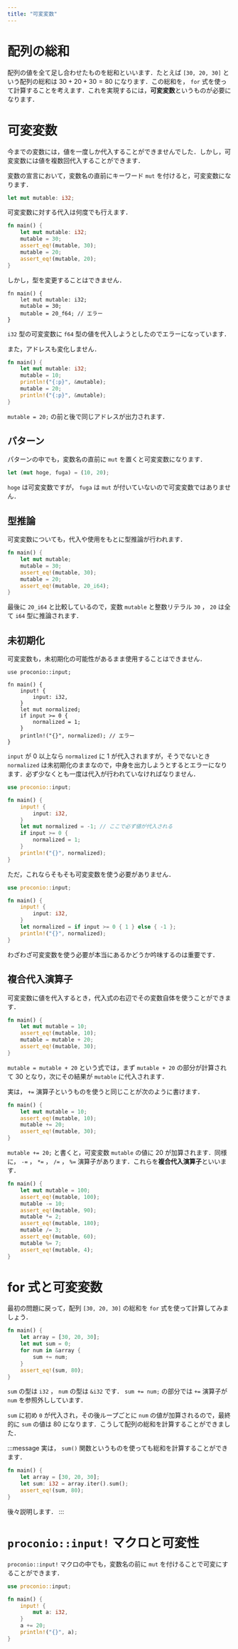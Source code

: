 ```yaml
---
title: "可変変数"
---
```


# 配列の総和
配列の値を全て足し合わせたものを総和といいます．たとえば `[30, 20, 30]` という配列の総和は $30 + 20 + 30 = 80$ になります．この総和を， `for` 式を使って計算することを考えます．これを実現するには，**可変変数**というものが必要になります．

# 可変変数
今までの変数には，値を一度しか代入することができませんでした．しかし，可変変数には値を複数回代入することができます．

変数の宣言において，変数名の直前にキーワード `mut` を付けると，可変変数になります．
```rust
let mut mutable: i32;
```
可変変数に対する代入は何度でも行えます．
```rust
fn main() {
    let mut mutable: i32;
    mutable = 30;
    assert_eq!(mutable, 30);
    mutable = 20;
    assert_eq!(mutable, 20);
}
```
しかし，型を変更することはできません．
```rust:コンパイルエラー
fn main() {
    let mut mutable: i32;
    mutable = 30;
    mutable = 20_f64; // エラー
}
```
`i32` 型の可変変数に `f64` 型の値を代入しようとしたのでエラーになっています．

また，アドレスも変化しません．
```rust
fn main() {
    let mut mutable: i32;
    mutable = 10;
    println!("{:p}", &mutable);
    mutable = 20;
    println!("{:p}", &mutable);
}
```
`mutable = 20;` の前と後で同じアドレスが出力されます．

## パターン
パターンの中でも，変数名の直前に `mut` を置くと可変変数になります．
```rust
let (mut hoge, fuga) = (10, 20);
```
`hoge` は可変変数ですが， `fuga` は `mut` が付いていないので可変変数ではありません．
## 型推論
可変変数についても，代入や使用をもとに型推論が行われます．
```rust
fn main() {
    let mut mutable;
    mutable = 30;
    assert_eq!(mutable, 30);
    mutable = 20;
    assert_eq!(mutable, 20_i64);
}
```
最後に `20_i64` と比較しているので，変数 `mutable` と整数リテラル `30` ， `20` は全て `i64` 型に推論されます．

## 未初期化
可変変数も，未初期化の可能性があるまま使用することはできません．
```rust:コンパイルエラー
use proconio::input;

fn main() {
    input! {
        input: i32,
    }
    let mut normalized;
    if input >= 0 {
        normalized = 1;
    }
    println!("{}", normalized); // エラー
}
```
`input` が 0 以上なら `normalized` に 1 が代入されますが，そうでないとき `normalized` は未初期化のままなので，中身を出力しようとするとエラーになります．必ず少なくとも一度は代入が行われていなければなりません．
```rust
use proconio::input;

fn main() {
    input! {
        input: i32,
    }
    let mut normalized = -1; // ここで必ず値が代入される
    if input >= 0 {
        normalized = 1;
    }
    println!("{}", normalized);
}
```
ただ，これならそもそも可変変数を使う必要がありません．
```rust
use proconio::input;

fn main() {
    input! {
        input: i32,
    }
    let normalized = if input >= 0 { 1 } else { -1 };
    println!("{}", normalized);
}
```
わざわざ可変変数を使う必要が本当にあるかどうか吟味するのは重要です．

## 複合代入演算子
可変変数に値を代入するとき，代入式の右辺でその変数自体を使うことができます．
```rust
fn main() {
    let mut mutable = 10;
    assert_eq!(mutable, 10);
    mutable = mutable + 20;
    assert_eq!(mutable, 30);
}
```
`mutable = mutable + 20` という式では，まず `mutable + 20` の部分が計算されて 30 となり，次にその結果が `mutable` に代入されます．

実は， `+=` 演算子というものを使うと同じことが次のように書けます．
```rust
fn main() {
    let mut mutable = 10;
    assert_eq!(mutable, 10);
    mutable += 20;
    assert_eq!(mutable, 30);
}
```
`mutable += 20;` と書くと，可変変数 `mutable` の値に 20 が加算されます．同様に， `-=` ， `*=` ， `/=` ， `%=` 演算子があります．これらを**複合代入演算子**といいます．
```rust
fn main() {
    let mut mutable = 100;
    assert_eq!(mutable, 100);
    mutable -= 10;
    assert_eq!(mutable, 90);
    mutable *= 2;
    assert_eq!(mutable, 180);
    mutable /= 3;
    assert_eq!(mutable, 60);
    mutable %= 7;
    assert_eq!(mutable, 4);
}
```

# for 式と可変変数
最初の問題に戻って，配列 `[30, 20, 30]` の総和を `for` 式を使って計算してみましょう．
```rust
fn main() {
    let array = [30, 20, 30];
    let mut sum = 0;
    for num in &array {
        sum += num;
    }
    assert_eq!(sum, 80);
}
```
`sum` の型は `i32` ， `num` の型は `&i32` です． `sum += num;` の部分では `+=` 演算子が `num` を参照外ししています．

`sum` に初め `0` が代入され，その後ループごとに `num` の値が加算されるので，最終的に `sum` の値は 80 になります．こうして配列の総和を計算することができました．

:::message
実は， `sum()` 関数というものを使っても総和を計算することができます．
```rust
fn main() {
    let array = [30, 20, 30];
    let sum: i32 = array.iter().sum();
    assert_eq!(sum, 80);
}
```
後々説明します．
:::

# `proconio::input!` マクロと可変性
`proconio::input!` マクロの中でも，変数名の前に `mut` を付けることで可変にすることができます．
```rust
use proconio::input;

fn main() {
    input! {
        mut a: i32,
    }
    a += 20;
    println!("{}", a);
}
```
